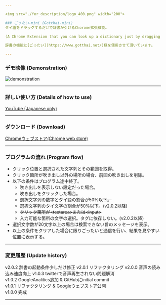 ```yaml
---

<img src="./for_description/logo_400.png" width="200">

### ごったい-mini (Gotthai-mini)
タイ語をドラッグするだけで辞書が引けるChorome拡張機能。

(A Chrome Extension that you can look up a dictionary just by dragging Thai.)

辞書の機能に[ごったい](https://www.gotthai.net/)様を使用させて頂いています。  

---
```


### デモ映像 (Demonstration)
![demonstration](./for_description/animation.gif)

---

### 詳しい使い方 (Details of how to use)
[YouTube (Japanese only)](https://youtu.be/uHAtoQ3XLl8)

---

### ダウンロード (Download)

[Chromeウェブストア(Chrome web store)](https://chrome.google.com/webstore/detail/%E3%81%94%E3%81%A3%E3%81%9F%E3%81%84mini/ifcgngcnnmdcbnigbmfiedlnkmfiekkb?hl=ja&authuser=0)

---

### プログラムの流れ (Program flow)
- クリック位置と選択された文字列とその範囲を取得。
- クリック箇所が吹き出し以外の場所の場合、前回の吹き出しを削除。
- 以下の条件はプログラム途中終了。
  - 吹き出しを表示しない設定だった場合。
  - 吹き出しをクリックした場合。
  - ~~選択文字列の数字とタイ語の割合が50%以下。~~
  - 選択文字列のタイ文字の割合が50%以下。(v2.0.2以降)
  - ~~クリック箇所が\<textarea\>または\<input\>~~
  - 入力可能な箇所の文字の選択。タグに依存しない。(v2.0.2以降)
- 選択文字数が20文字以上の場合は検索できない旨のメッセージを表示。
- 以上の条件をクリアした場合に限りごったいと通信を行い、結果を見やすい位置に表示する。

---

### 変更履歴 (Update history)
v2.0.2 辞書の起動条件少しだけ修正
v2.0.1 リファクタリング
v2.0.0 音声の読み込み速度向上
v1.0.3 twitterで音声再生されない問題解消  
v1.0.2 GoogleAnalitics追加 & GitHubにinitial commit  
v1.0.1 リファクタリング & Googleウェブストア公開  
v1.0.0 完成

---
